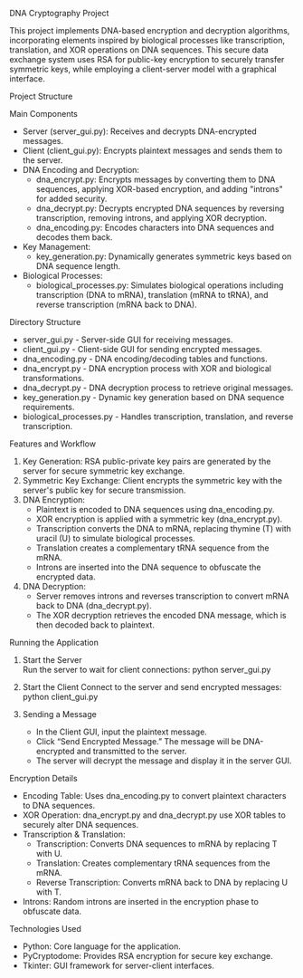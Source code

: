 DNA Cryptography Project

This project implements DNA-based encryption and decryption algorithms, incorporating elements inspired by biological processes like transcription, translation, and XOR operations on DNA sequences. This secure data exchange system uses RSA for public-key encryption to securely transfer symmetric keys, while employing a client-server model with a graphical interface.

Project Structure

Main Components
- Server (server_gui.py): Receives and decrypts DNA-encrypted messages.
- Client (client_gui.py): Encrypts plaintext messages and sends them to the server.
- DNA Encoding and Decryption:
  - dna_encrypt.py: Encrypts messages by converting them to DNA sequences, applying XOR-based encryption, and adding "introns" for added security.
  - dna_decrypt.py: Decrypts encrypted DNA sequences by reversing transcription, removing introns, and applying XOR decryption.
  - dna_encoding.py: Encodes characters into DNA sequences and decodes them back.
- Key Management:
  - key_generation.py: Dynamically generates symmetric keys based on DNA sequence length.
- Biological Processes:
  - biological_processes.py: Simulates biological operations including transcription (DNA to mRNA), translation (mRNA to tRNA), and reverse transcription (mRNA back to DNA).

Directory Structure
- server_gui.py - Server-side GUI for receiving messages.
- client_gui.py - Client-side GUI for sending encrypted messages.
- dna_encoding.py - DNA encoding/decoding tables and functions.
- dna_encrypt.py - DNA encryption process with XOR and biological transformations.
- dna_decrypt.py - DNA decryption process to retrieve original messages.
- key_generation.py - Dynamic key generation based on DNA sequence requirements.
- biological_processes.py - Handles transcription, translation, and reverse transcription.

Features and Workflow

1. Key Generation: RSA public-private key pairs are generated by the server for secure symmetric key exchange.
2. Symmetric Key Exchange: Client encrypts the symmetric key with the server's public key for secure transmission.
3. DNA Encryption:
   - Plaintext is encoded to DNA sequences using dna_encoding.py.
   - XOR encryption is applied with a symmetric key (dna_encrypt.py).
   - Transcription converts the DNA to mRNA, replacing thymine (T) with uracil (U) to simulate biological processes.
   - Translation creates a complementary tRNA sequence from the mRNA.
   - Introns are inserted into the DNA sequence to obfuscate the encrypted data.
4. DNA Decryption:
   - Server removes introns and reverses transcription to convert mRNA back to DNA (dna_decrypt.py).
   - The XOR decryption retrieves the encoded DNA message, which is then decoded back to plaintext.


Running the Application

1. Start the Server  
   Run the server to wait for client connections:
   python server_gui.py
   

2. Start the Client 
   Connect to the server and send encrypted messages:
   python client_gui.py


3. Sending a Message  
   - In the Client GUI, input the plaintext message.
   - Click “Send Encrypted Message.” The message will be DNA-encrypted and transmitted to the server.
   - The server will decrypt the message and display it in the server GUI.

Encryption Details

- Encoding Table: Uses dna_encoding.py to convert plaintext characters to DNA sequences.
- XOR Operation: dna_encrypt.py and dna_decrypt.py use XOR tables to securely alter DNA sequences.
- Transcription & Translation: 
  - Transcription: Converts DNA sequences to mRNA by replacing T with U.
  - Translation: Creates complementary tRNA sequences from the mRNA.
  - Reverse Transcription: Converts mRNA back to DNA by replacing U with T.
- Introns: Random introns are inserted in the encryption phase to obfuscate data.

Technologies Used

- Python: Core language for the application.
- PyCryptodome: Provides RSA encryption for secure key exchange.
- Tkinter: GUI framework for server-client interfaces.
